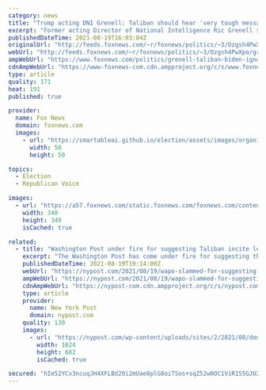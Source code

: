 ```yaml
---
category: news
title: "Trump acting DNI Grenell: Taliban should hear 'very tough message,' slams Biden for 'ignoring the conditions'"
excerpt: "Former acting Director of National Intelligence Ric Grenell slammed President Biden for having \"ignored the conditions\" set by former President Donald Trump in his 2020 agreement with the Taliban."
publishedDateTime: 2021-08-19T16:03:04Z
originalUrl: "http://feeds.foxnews.com/~r/foxnews/politics/~3/Ozgsh4PwXpo/grenell-taliban-biden-ignored-conditions"
webUrl: "http://feeds.foxnews.com/~r/foxnews/politics/~3/Ozgsh4PwXpo/grenell-taliban-biden-ignored-conditions"
ampWebUrl: "https://www.foxnews.com/politics/grenell-taliban-biden-ignored-conditions.amp"
cdnAmpWebUrl: "https://www-foxnews-com.cdn.ampproject.org/c/s/www.foxnews.com/politics/grenell-taliban-biden-ignored-conditions.amp"
type: article
quality: 171
heat: 191
published: true

provider:
  name: Fox News
  domain: foxnews.com
  images:
    - url: "https://smartableai.github.io/election/assets/images/organizations/foxnews.com-50x50.jpg"
      width: 50
      height: 50

topics:
  - Election
  - Republican Voice

images:
  - url: "https://a57.foxnews.com/static.foxnews.com/foxnews.com/content/uploads/2020/10/340/340/brooke-singman-headshot.jpg?ve=1&tl=1"
    width: 340
    height: 340
    isCached: true

related:
  - title: "Washington Post under fire for suggesting Taliban incite less violence than Trump"
    excerpt: "The Washington Post has come under fire for suggesting the “strikingly sophisticated” Taliban incite less violence on social media than former President Donald Trump. The outlet published a report on Wednesday titled: “Today’s Taliban uses sophisticated social media practices that rarely violate the rules."
    publishedDateTime: 2021-08-19T19:14:00Z
    webUrl: "https://nypost.com/2021/08/19/wapo-slammed-for-suggesting-taliban-incite-less-violence-than-trump/"
    ampWebUrl: "https://nypost.com/2021/08/19/wapo-slammed-for-suggesting-taliban-incite-less-violence-than-trump/amp/"
    cdnAmpWebUrl: "https://nypost-com.cdn.ampproject.org/c/s/nypost.com/2021/08/19/wapo-slammed-for-suggesting-taliban-incite-less-violence-than-trump/amp/"
    type: article
    provider:
      name: New York Post
      domain: nypost.com
    quality: 130
    images:
      - url: "https://nypost.com/wp-content/uploads/sites/2/2021/08/donald-trump-taliban-0012.jpg?quality=90&strip=all&w=1024"
        width: 1024
        height: 682
        isCached: true

secured: "hIe52YCv3ncuqJH4XFLBd20i2mUae8plG8oiTSos+sqZ52w0OC1ViR155GJU2GjOfhwgk6NO7RxLK7Z2ZzC402nyzeqFJ+ATf9M343i9Yc+fVA7N+8aNhFamDYwfjj9WmqQkY8D0mwyg4ze/Pkcsv2U8rMvRsd2djO3yAhP3bdjMCpY5pxoCTSzJubBxEDIlpFq40MFBm1GCxP1HFuGtz+F9Jp7pbIeNt7RsU5XX108kyhHH1YsZ09ChGTe29PmMlCE6NzPiDMoA7ZcNO67CLua7EKIrE1PkfiRfi3gnNXaUUG91ROl76snfQ4/U1k4Tm6sMa8hW1tWjpACa+aKRetnOJxENsj84kmtv8MIW1UE=;+elSA/XEW5NrxxWYmuCOnA=="
---
```


